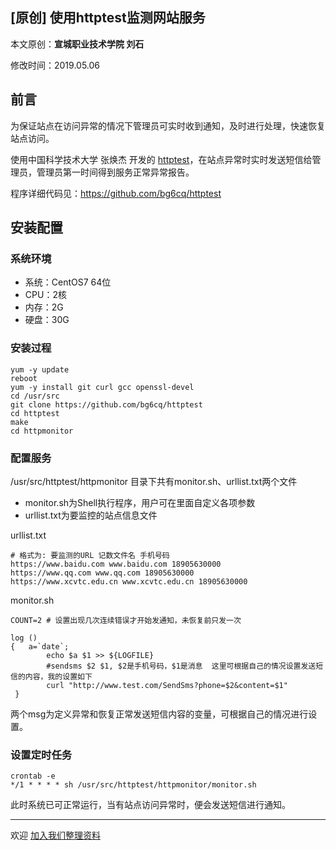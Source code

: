 ## [原创] 使用httptest监测网站服务

本文原创：**宣城职业技术学院 刘石**

修改时间：2019.05.06


## 前言

为保证站点在访问异常的情况下管理员可实时收到通知，及时进行处理，快速恢复站点访问。

使用中国科学技术大学 张焕杰 开发的 [httptest](https://github.com/bg6cq/httptest)，在站点异常时实时发送短信给管理员，管理员第一时间得到服务正常异常报告。

程序详细代码见：https://github.com/bg6cq/httptest

## 安装配置

### 系统环境

* 系统：CentOS7 64位
* CPU：2核
* 内存：2G
* 硬盘：30G

### 安装过程

```
yum -y update
reboot
yum -y install git curl gcc openssl-devel
cd /usr/src
git clone https://github.com/bg6cq/httptest
cd httptest
make
cd httpmonitor
```
  
### 配置服务

/usr/src/httptest/httpmonitor 目录下共有monitor.sh、urllist.txt两个文件

* monitor.sh为Shell执行程序，用户可在里面自定义各项参数
* urllist.txt为要监控的站点信息文件

urllist.txt
```
# 格式为: 要监测的URL 记数文件名 手机号码
https://www.baidu.com www.baidu.com 18905630000
https://www.qq.com www.qq.com 18905630000
https://www.xcvtc.edu.cn www.xcvtc.edu.cn 18905630000
```

monitor.sh
```
COUNT=2 # 设置出现几次连续错误才开始发通知，未恢复前只发一次

log ()
{ 	a=`date`;
       	echo $a $1 >> ${LOGFILE}
       	#sendsms $2 $1, $2是手机号码，$1是消息  这里可根据自己的情况设置发送短信的内容，我的设置如下
       	curl "http://www.test.com/SendSms?phone=$2&content=$1"
 }
```

两个msg为定义异常和恢复正常发送短信内容的变量，可根据自己的情况进行设置。
    
### 设置定时任务

```
crontab -e 
*/1 * * * * sh /usr/src/httptest/httpmonitor/monitor.sh
```

此时系统已可正常运行，当有站点访问异常时，便会发送短信进行通知。


***
欢迎 [加入我们整理资料](https://github.com/bg6cq/ITTS)
